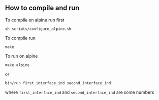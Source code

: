 ## How to compile and run

To compile on alpine run first
```
sh scripts/configure_alpine.sh
```

To compile run
```
make
```

To run on alpine
```
make alpine
```
or
```
bin/run first_interface_ind second_interface_ind
```
where `first_interface_ind` and `second_interface_ind` are some numbers
